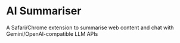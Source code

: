 # AI Summariser
A Safari/Chrome extension to summarise web content and chat with Gemini/OpenAI-compatible LLM APIs
